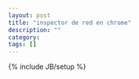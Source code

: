 ```yaml
---
layout: post
title: "inspector de red en chrome"
description: ""
category: 
tags: []
---
```

{% include JB/setup %}
